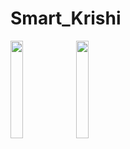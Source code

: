 # Smart_Krishi

<img src="https://github.com/Trodev-IT/Smart_Krishi/assets/74914169/1acf071b-ce7d-4b24-a9ae-508a515ecab1" width=20% height=20%>
<img src="https://github.com/Trodev-IT/Smart_Krishi/assets/74914169/c888070a-07ce-4a66-b111-97cbd075aff0" width=20% height=20%>
